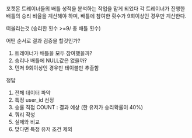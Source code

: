 포켓몬 트레이너들의 배틀 성적을 분석하는 작업을 맡게 되었다
각 트레이너가 진행한 배틀의 승리 비율을 계산해야 하며, 배틀에 참여한 횟수가 9회이상인 경우만 계산한다.

떠올리는것 (승리한 횟수 >=9/ 총 배틀 횟수)

어떤 순서로 결과 검증을 할것인가?
1. 트레이너가 배틀을 모두 참여했을까?
2. 승리나 배틀에 NULL값은 없을까?
3. 먼저 9회이상인 경우만 테이블만 추출함

정답
1. 전체 데이터 파악
2. 특정 user_id 선정
3. 승률 직접 COUNT : 결과 예상 (한 유저가 승리확률이 40%)
4. 쿼리 작성
5. 실제와 비교
6. 맞다면 특정 유저 조건 제외